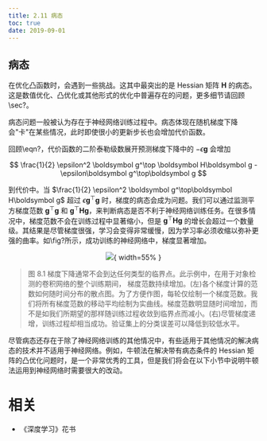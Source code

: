```yaml
---
title: 2.11 病态
toc: true
date: 2019-09-01
---
```


## 病态

在优化凸函数时，会遇到一些挑战。这其中最突出的是 Hessian 矩阵 $\boldsymbol H$ 的病态。这是数值优化、凸优化或其他形式的优化中普遍存在的问题，更多细节请回顾\sec?。

病态问题一般被认为存在于神经网络训练过程中。病态体现在随机梯度下降会"卡"在某些情况，此时即使很小的更新步长也会增加代价函数。

回顾\eqn?，代价函数的二阶泰勒级数展开预测梯度下降中的 $-\epsilon\boldsymbol g$ 会增加

$$
    \frac{1}{2} \epsilon^2 \boldsymbol g^\top \boldsymbol H\boldsymbol g - \epsilon\boldsymbol g^\top\boldsymbol g
$$

到代价中。当 $\frac{1}{2} \epsilon^2 \boldsymbol g^\top\boldsymbol H\boldsymbol g$ 超过 $\epsilon\boldsymbol g^\top\boldsymbol g$ 时，梯度的病态会成为问题。我们可以通过监测平方梯度范数 $\boldsymbol g^\top\boldsymbol g$ 和 $\boldsymbol g^\top \boldsymbol H\boldsymbol g$，来判断病态是否不利于神经网络训练任务。在很多情况中，梯度范数不会在训练过程中显著缩小，但是 $\boldsymbol g^\top\boldsymbol H\boldsymbol g$ 的增长会超过一个数量级。其结果是尽管梯度很强，学习会变得非常缓慢，因为学习率必须收缩以弥补更强的曲率。如\fig?所示，成功训练的神经网络中，梯度显著增加。



<center>

![](http://images.iterate.site/blog/image/20190718/7i1262hftEE8.png?imageslim){ width=55% }

</center>

> 图 8.1 梯度下降通常不会到达任何类型的临界点。此示例中，在用于对象检测的卷积网络的整个训练期间， 梯度范数持续增加。(左)各个梯度计算的范数如何随时间分布的散点图。为了方便作图，每轮仅绘制一个梯度范数。我们将所有梯度范数的移动平均绘制为实曲线。梯度范数明显随时间增加，而不是如我们所期望的那样随训练过程收敛到临界点而减小。(右)尽管梯度递增，训练过程却相当成功。验证集上的分类误差可以降低到较低水平。







尽管病态还存在于除了神经网络训练的其他情况中，有些适用于其他情况的解决病态的技术并不适用于神经网络。例如，牛顿法在解决带有病态条件的 Hessian 矩阵的凸优化问题时，是一个非常优秀的工具，但是我们将会在以下小节中说明牛顿法运用到神经网络时需要很大的改动。




# 相关

- 《深度学习》花书
